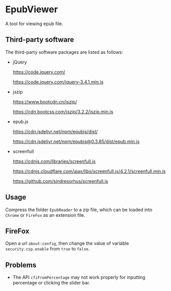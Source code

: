# EpubViewer

A tool for viewing epub file.

## Third-party software

The third-party software packages are listed as follows:

* jQuery

	https://code.jquery.com/

	https://code.jquery.com/jquery-3.4.1.min.js

* jszip

	https://www.bootcdn.cn/jszip/

	https://cdn.bootcss.com/jszip/3.2.2/jszip.min.js

* epub.js

	https://cdn.jsdelivr.net/npm/epubjs/dist/

	https://cdn.jsdelivr.net/npm/epubjs@0.3.85/dist/epub.min.js

* screenfull

	https://cdnjs.com/libraries/screenfull.js

	https://cdnjs.cloudflare.com/ajax/libs/screenfull.js/4.2.1/screenfull.min.js

	https://github.com/sindresorhus/screenfull.js

## Usage

Compress the folder `EpubReader` to a zip file,
which can be loaded into `Chrome` or `FireFox` as an extension file.

## FireFox

Open a url `about:config`, then change the value of variable `security.csp.enable`
from `true` to `false`.

## Problems

* The API `cfiFromPercentage` may not work properly for inputting percentage
or clicking the slider bar.
